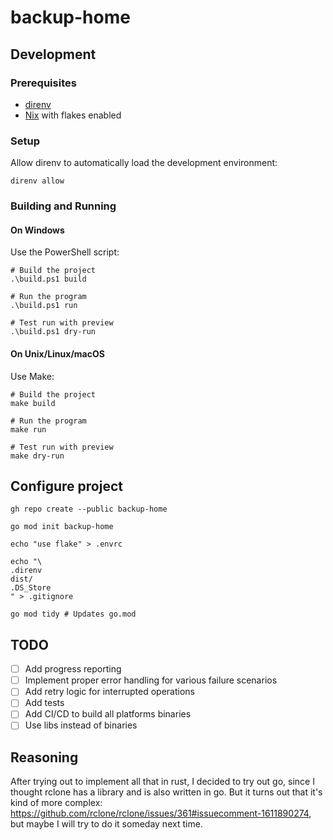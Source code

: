 # backup-home

## Development

### Prerequisites

- [direnv](https://direnv.net/)
- [Nix](https://nixos.org/download.html) with flakes enabled

### Setup

Allow direnv to automatically load the development environment:

```console
direnv allow
```

### Building and Running

#### On Windows
Use the PowerShell script:
```console
# Build the project
.\build.ps1 build

# Run the program
.\build.ps1 run

# Test run with preview
.\build.ps1 dry-run
```

#### On Unix/Linux/macOS
Use Make:
```console
# Build the project
make build

# Run the program
make run

# Test run with preview
make dry-run
```

## Configure project

```console
gh repo create --public backup-home

go mod init backup-home

echo "use flake" > .envrc

echo "\
.direnv
dist/
.DS_Store
" > .gitignore

go mod tidy # Updates go.mod
```

## TODO

- [ ] Add progress reporting
- [ ] Implement proper error handling for various failure scenarios
- [ ] Add retry logic for interrupted operations
- [ ] Add tests
- [ ] Add CI/CD to build all platforms binaries
- [ ] Use libs instead of binaries

## Reasoning

After trying out to implement all that in rust, I decided to try out go, since
I thought rclone has a library and is also written in go. But it turns out that
it's kind of more complex:
https://github.com/rclone/rclone/issues/361#issuecomment-1611890274, but maybe
I will try to do it someday next time.
